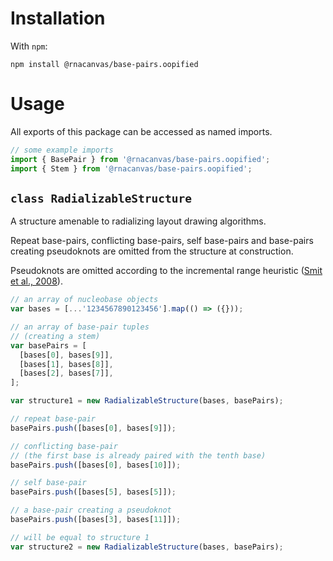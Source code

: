 # Installation

With `npm`:

```
npm install @rnacanvas/base-pairs.oopified
```

# Usage

All exports of this package can be accessed as named imports.

```javascript
// some example imports
import { BasePair } from '@rnacanvas/base-pairs.oopified';
import { Stem } from '@rnacanvas/base-pairs.oopified';
```

## `class RadializableStructure`

A structure amenable to radializing layout drawing algorithms.

Repeat base-pairs, conflicting base-pairs, self base-pairs and base-pairs creating pseudoknots
are omitted from the structure at construction.

Pseudoknots are omitted according to the incremental range heuristic ([Smit et al., 2008](https://pubmed.ncbi.nlm.nih.gov/18230758/)).

```javascript
// an array of nucleobase objects
var bases = [...'1234567890123456'].map(() => ({}));

// an array of base-pair tuples
// (creating a stem)
var basePairs = [
  [bases[0], bases[9]],
  [bases[1], bases[8]],
  [bases[2], bases[7]],
];

var structure1 = new RadializableStructure(bases, basePairs);

// repeat base-pair
basePairs.push([bases[0], bases[9]]);

// conflicting base-pair
// (the first base is already paired with the tenth base)
basePairs.push([bases[0], bases[10]]);

// self base-pair
basePairs.push([bases[5], bases[5]]);

// a base-pair creating a pseudoknot
basePairs.push([bases[3], bases[11]]);

// will be equal to structure 1
var structure2 = new RadializableStructure(bases, basePairs);
```
